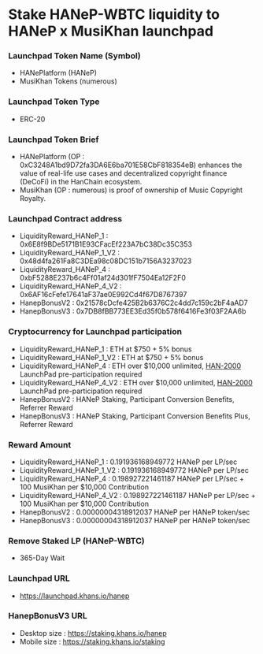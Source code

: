 # Stake HANeP-WBTC liquidity to HANeP x MusiKhan launchpad

### Launchpad Token Name (Symbol)
- HANePlatform (HANeP)
- MusiKhan Tokens (numerous)

### Launchpad Token Type
- ERC-20

### Launchpad Token Brief
- HANePlatform (OP : 0xC3248A1bd9D72fa3DA6E6ba701E58CbF818354eB) enhances the value of real-life use cases and decentralized copyright finance (DeCoFi) in the HanChain ecosystem.
- MusiKhan (OP : numerous) is proof of ownership of Music Copyright Royalty.

### Launchpad Contract address
- LiquidityReward_HANeP_1 : 0x6E8f9BDe5171B1E93CFacEf223A7bC38Dc35C353
- LiquidityReward_HANeP_1_V2 : 0x48d4fa261Fa8C3DEa98c08DC151b7156A3237023
- LiquidityReward_HANeP_4 : 0xbF5288E237b6c4Ff01af24d301fF7504Ea12F2F0
- LiquidityReward_HANeP_4_V2 : 0x6AF16cFefe17641aF37ae0E992Cd4f67D8767397
- HanepBonusV2 : 0x21578cDcfe425B2b6376C2c4dd7c159c2bF4aAD7
- HanepBonusV3 : 0x7DB8fBB773EE3Ed35f0b578f6416Fe3f03F2AA6b

### Cryptocurrency for Launchpad participation
- LiquidityReward_HANeP_1 : ETH at $750 + 5% bonus
- LiquidityReward_HANeP_1_V2 : ETH at $750 + 5% bonus
- LiquidityReward_HANeP_4 : ETH over $10,000 unlimited, [HAN-2000](https://github.com/hanchain-paykhan/launchpad.khans.io/tree/main/HanChain#stake-han-wbtc-liquidity-to-han-launchpad) LaunchPad pre-participation required
- LiquidityReward_HANeP_4_V2 : ETH over $10,000 unlimited, [HAN-2000](https://github.com/hanchain-paykhan/launchpad.khans.io/tree/main/HanChain#stake-han-wbtc-liquidity-to-han-launchpad) LaunchPad pre-participation required
- HanepBonusV2 : HANeP Staking, Participant Conversion Benefits, Referrer Reward
- HanepBonusV3 : HANeP Staking, Participant Conversion Benefits Plus, Referrer Reward

### Reward Amount
- LiquidityReward_HANeP_1 : 0.191936168949772 HANeP per LP/sec
- LiquidityReward_HANeP_1_V2 : 0.191936168949772 HANeP per LP/sec
- LiquidityReward_HANeP_4 : 0.198927221461187 HANeP per LP/sec + 100 MusiKhan per $10,000 Contribution
- LiquidityReward_HANeP_4_V2 : 0.198927221461187 HANeP per LP/sec + 100 MusiKhan per $10,000 Contribution
- HanepBonusV2 : 0.00000004318912037 HANeP per HANeP token/sec
- HanepBonusV3 : 0.00000004318912037 HANeP per HANeP token/sec

### Remove Staked LP (HANeP-WBTC)
- 365-Day Wait

### Launchpad URL
- https://launchpad.khans.io/hanep

### HanepBonusV3 URL
- Desktop size : https://staking.khans.io/hanep
- Mobile size : https://staking.khans.io/staking
